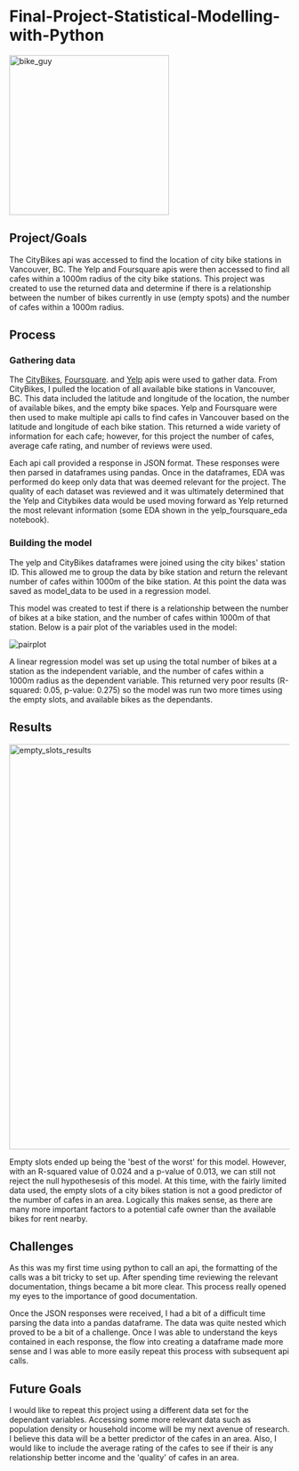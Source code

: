 # Final-Project-Statistical-Modelling-with-Python

<img width="287" alt="bike_guy" src="https://github.com/user-attachments/assets/2ecc54ea-ce2a-41c2-8878-527e972960cc">

## Project/Goals

The CityBikes api was accessed to find the location of city bike stations in Vancouver, BC. The Yelp and Foursquare apis were then accessed to find all cafes within a 1000m radius of the city bike stations. This project was created to use the returned data and determine if there is a relationship between the number of bikes currently in use (empty spots) and the number of cafes within a 1000m radius. 

## Process
### Gathering data

The [CityBikes](https://citybik.es/), [Foursquare](https://developer.foursquare.com/places). and [Yelp](https://docs.developer.yelp.com/docs/fusion-intro) apis were used to gather data. From CityBikes, I pulled the location of all available bike stations in Vancouver, BC. This data included the latitude and longitude of the location, the number of available bikes, and the empty bike spaces. Yelp and Foursquare were then used to make multiple api calls to find cafes in Vancouver based on the latitude and longitude of each bike station. This returned a wide variety of information for each cafe; however, for this project the number of cafes, average cafe rating, and number of reviews were used.

Each api call provided a response in JSON format. These responses were then parsed in dataframes using pandas. Once in the dataframes, EDA was performed do keep only data that was deemed relevant for the project. The quality of each dataset was reviewed and it was ultimately determined that the Yelp and Citybikes data would be used moving forward as Yelp returned the most relevant information (some EDA shown in the yelp_foursquare_eda notebook).

### Building the model

The yelp and CityBikes dataframes were joined using the city bikes' station ID. This allowed me to group the data by bike station and return the relevant number of cafes within 1000m of the bike station. At this point the data was saved as model_data to be used in a regression model.

This model was created to test if there is a relationship between the number of bikes at a bike station, and the number of cafes within 1000m of that station. Below is a pair plot of the variables used in the model:

![pairplot](https://github.com/user-attachments/assets/d384fcf4-46e1-4a16-abf8-afd70ca4f067)

A linear regression model was set up using the total number of bikes at a station as the independent variable, and the number of cafes within a 1000m radius as the dependent variable. This returned very poor results (R-squared: 0.05, p-value: 0.275) so the model was run two more times using the empty slots, and available bikes as the dependants.

## Results

<img width="728" alt="empty_slots_results" src="https://github.com/user-attachments/assets/39e454e7-dbc7-47c1-bb61-93761470e92c">

Empty slots ended up being the 'best of the worst' for this model. However, with an R-squared value of 0.024 and a p-value of 0.013, we can still not reject the null hypothesesis of this model. At this time, with the fairly limited data used, the empty slots of a city bikes station is not a good predictor of the number of cafes in an area. Logically this makes sense, as there are many more important factors to a potential cafe owner than the available bikes for rent nearby.

## Challenges 
As this was my first time using python to call an api, the formatting of the calls was a bit tricky to set up. After spending time reviewing the relevant documentation, things became a bit more clear. This process really opened my eyes to the importance of good documentation.

Once the JSON responses were received, I had a bit of a difficult time parsing the data into a pandas dataframe. The data was quite nested which proved to be a bit of a challenge. Once I was able to understand the keys contained in each response, the flow into creating a dataframe made more sense and I was able to more easily repeat this process with subsequent api calls. 

## Future Goals

I would like to repeat this project using a different data set for the dependant variables. Accessing some more relevant data such as population density or household income will be my next avenue of research. I believe this data will be a better predictor of the cafes in an area. Also, I would like to include the average rating of the cafes to see if their is any relationship better income and the 'quality' of cafes in an area.
